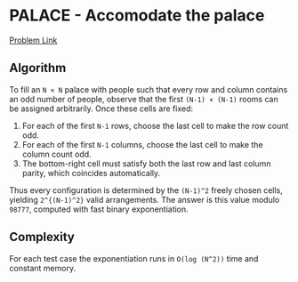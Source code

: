 # PALACE - Accomodate the palace

[Problem Link](https://www.spoj.com/problems/PALACE/)

## Algorithm

To fill an `N × N` palace with people such that every row and column contains an odd number of people, observe that the first `(N-1) × (N-1)` rooms can be assigned arbitrarily. Once these cells are fixed:

1. For each of the first `N-1` rows, choose the last cell to make the row count odd.
2. For each of the first `N-1` columns, choose the last cell to make the column count odd.
3. The bottom-right cell must satisfy both the last row and last column parity, which coincides automatically.

Thus every configuration is determined by the `(N-1)^2` freely chosen cells, yielding `2^{(N-1)^2}` valid arrangements. The answer is this value modulo `98777`, computed with fast binary exponentiation.

## Complexity

For each test case the exponentiation runs in `O(log (N^2))` time and constant memory.
